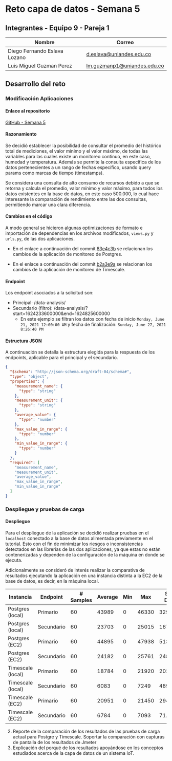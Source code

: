 # Reto capa de datos - Semana 5

## Integrantes - Equipo 9 - Pareja 1

| Nombre                       | Correo                      |
| ---------------------------- | --------------------------- |
| Diego Fernando Eslava Lozano | d.eslava@uniandes.edu.co    |
| Luis Miguel Guzman Perez     | lm.guzmanp1@uniandes.edu.co |

## Desarrollo del reto

### Modificación Aplicaciones

#### Enlace al repositorio
[GitHub - Semana 5](https://github.com/lmaero/MISW4402-Retos-Equipo9-Pareja1/tree/main/Semana_5)

#### Razonamiento
Se decidió establecer la posibilidad de consultar el promedio del histórico total de mediciones, el valor mínimo y el valor máximo, de todas las variables para las cuales existe un monitoreo continuo, en este caso, humedad y temperatura. Además se permite la consulta específica de los datos pertenecientes a un rango de fechas específico, usando query params como marcas de tiempo (timestamps).

Se considera una consulta de alto consumo de recursos debido a que se retorna y calcula el promedio, valor mínimo y valor máximo, para todos los datos existentes en la base de datos, en este caso 500.000, lo cual hace interesante la comparación de rendimiento entre las dos consultas, permitiendo marcar una clara diferencia.

#### Cambios en el código
A modo general se hicieron algunas optimizaciones de formato e importación de dependencias en los archivos modificados, `views.py` y `urls.py`, de las dos aplicaciones.

* En el enlace a continuación del commit [83e4c3b](https://github.com/lmaero/MISW4402-Retos-Equipo9-Pareja1/commit/83e4c3b679b18ae394235aa782c68d0d61ea3528) se relacionan los cambios de la aplicación de monitoreo de Postgres.

* En el enlace a continuación del commit [b2a3e9a](https://github.com/lmaero/MISW4402-Retos-Equipo9-Pareja1/commit/b2a3e9a78c32607deb0618fb409581a3ebaff863) se relacionan los cambios de la aplicación de monitoreo de Timescale.

#### Endpoint
Los endpoint asociados a la solicitud son:

* Principal: /data-analysis/
* Secundario (filtro): /data-analysis/?start=1624233600000&end=1624825600000
  * En este ejemplo se filtran los datos con fecha de inicio `Monday, June 21, 2021 12:00:00 AM` y fecha de finalización: `Sunday, June 27, 2021 8:26:40 PM`

#### Estructura JSON
A continuación se detalla la estructura elegida para la respuesta de los endpoints, aplicable para el principal y el secundario.

```json
{
  "$schema": "http://json-schema.org/draft-04/schema#",
  "type": "object",
  "properties": {
    "measurement_name": {
      "type": "string"
    },
    "measurement_unit": {
      "type": "string"
    },
    "average_value": {
      "type": "number"
    },
    "max_value_in_range": {
      "type": "number"
    },
    "min_value_in_range": {
      "type": "number"
    }
  },
  "required": [
    "measurement_name",
    "measurement_unit",
    "average_value",
    "max_value_in_range",
    "min_value_in_range"
  ]
}
```

### Despliegue y pruebas de carga

#### Despliegue
Para el despliegue de la aplicación se decidió realizar pruebas en el `localhost` conectado a la base de datos alimentada previamente en el tutorial. Esto con el fin de minimizar los riesgos o inconsistencias detectados en las librerías de las dos aplicaciones, ya que estas no están contenerizadas y dependen de la configuración de la máquina en donde se ejecuta.

Adicionalmente se consideró de interés realizar la comparativa de resultados ejecutando la aplicación en una instancia distinta a la EC2 de la base de datos, es decir, en la máquina local.

| Instancia         | Endpoint   | # Samples | Average | Min | Max   | Std. Dev. | Error % | Throughput | Received KB/sec | Sent KB/sec | Avg. Bytes |
| ----------------- | ---------- | --------- | ------- | --- | ----- | --------- | ------- | ---------- | --------------- | ----------- | ---------- |
| Postgres (local)  | Primario   | 60        | 43989   | 0   | 46330 | 3299.45   | 0.00%   | 1.3/sec    | 0.79            | 0.17        | 627.0      |
| Postgres (local)  | Secundario | 60        | 23703   | 0   | 25015 | 1673.30   | 0.00%   | 2.4/sec    | 1.46            | 0.40        | 627.9      |
| Postgres (EC2)    | Primario   | 60        | 44895   | 0   | 47938 | 5132.58   | 0.00%   | 1.2/sec    | 0.76            | 0.16        | 628.0      |
| Postgres (EC2)    | Secundario | 60        | 24182   | 0   | 25761 | 2484.56   | 0.00%   | 2.3/sec    | 1.40            | 0.37        | 629.2      |
| Timescale (local) | Primario   | 60        | 18784   | 0   | 21920 | 2025.63   | 0.00%   | 2.7/sec    | 1.63            | 0.35        | 624.0      |
| Timescale (local) | Secundario | 60        | 6083    | 0   | 7249  | 489.88    | 0.00%   | 7.3/sec    | 4.42            | 1.21        | 619.0      |
| Timescale (EC2)   | Primario   | 60        | 20951   | 0   | 21450 | 294.18    | 0.00%   | 2.8/sec    | 5.65            | 0.34        | 625.0      |
| Timescale (EC2)   | Secundario | 60        | 6784    | 0   | 7093  | 71.14     | 0.00%   | 7.5/sec    | 7.41            | 1.17        | 623.0      |

2. Reporte de la comparación de los resultados de las pruebas de carga actual para Postgre y Timescale. Soportar la comparación con capturas de pantalla de los resultados de Jmeter
3. Explicación del porqué de los resultados apoyándose en los conceptos estudiados acerca de la capa de datos de un sistema IoT.
